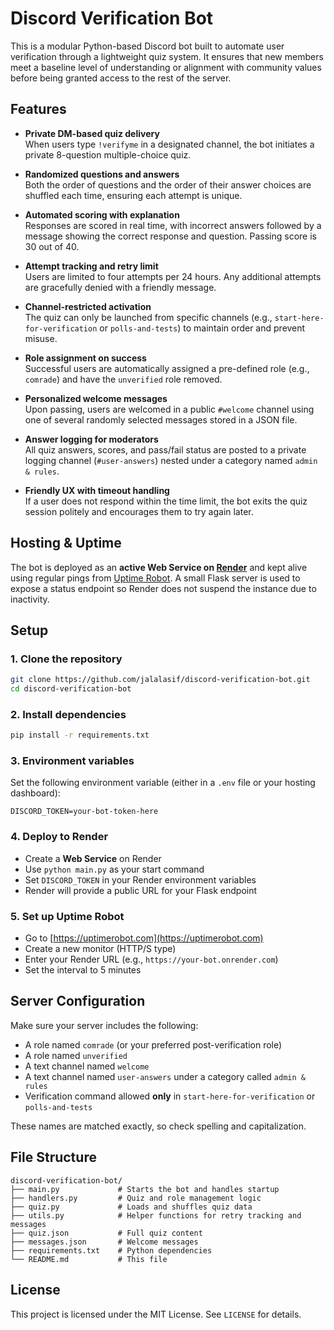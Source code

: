 # Discord Verification Bot

This is a modular Python-based Discord bot built to automate user verification through a lightweight quiz system. It ensures that new members meet a baseline level of understanding or alignment with community values before being granted access to the rest of the server.

## Features

- **Private DM-based quiz delivery**  
  When users type `!verifyme` in a designated channel, the bot initiates a private 8-question multiple-choice quiz.

- **Randomized questions and answers**  
  Both the order of questions and the order of their answer choices are shuffled each time, ensuring each attempt is unique.

- **Automated scoring with explanation**  
  Responses are scored in real time, with incorrect answers followed by a message showing the correct response and question. Passing score is 30 out of 40.

- **Attempt tracking and retry limit**  
  Users are limited to four attempts per 24 hours. Any additional attempts are gracefully denied with a friendly message.

- **Channel-restricted activation**  
  The quiz can only be launched from specific channels (e.g., `start-here-for-verification` or `polls-and-tests`) to maintain order and prevent misuse.

- **Role assignment on success**  
  Successful users are automatically assigned a pre-defined role (e.g., `comrade`) and have the `unverified` role removed.

- **Personalized welcome messages**  
  Upon passing, users are welcomed in a public `#welcome` channel using one of several randomly selected messages stored in a JSON file.

- **Answer logging for moderators**  
  All quiz answers, scores, and pass/fail status are posted to a private logging channel (`#user-answers`) nested under a category named `admin & rules`.

- **Friendly UX with timeout handling**  
  If a user does not respond within the time limit, the bot exits the quiz session politely and encourages them to try again later.

## Hosting & Uptime

The bot is deployed as an **active Web Service on [Render](https://render.com)** and kept alive using regular pings from [Uptime Robot](https://uptimerobot.com). A small Flask server is used to expose a status endpoint so Render does not suspend the instance due to inactivity.

## Setup

### 1. Clone the repository

```bash
git clone https://github.com/jalalasif/discord-verification-bot.git
cd discord-verification-bot
```

### 2. Install dependencies

```bash
pip install -r requirements.txt
```

### 3. Environment variables

Set the following environment variable (either in a `.env` file or your hosting dashboard):

```
DISCORD_TOKEN=your-bot-token-here
```

### 4. Deploy to Render

- Create a **Web Service** on Render
- Use `python main.py` as your start command
- Set `DISCORD_TOKEN` in your Render environment variables
- Render will provide a public URL for your Flask endpoint

### 5. Set up Uptime Robot

- Go to [https://uptimerobot.com](https://uptimerobot.com)
- Create a new monitor (HTTP/S type)
- Enter your Render URL (e.g., `https://your-bot.onrender.com`)
- Set the interval to 5 minutes

## Server Configuration

Make sure your server includes the following:

- A role named `comrade` (or your preferred post-verification role)
- A role named `unverified`
- A text channel named `welcome`
- A text channel named `user-answers` under a category called `admin & rules`
- Verification command allowed **only** in `start-here-for-verification` or `polls-and-tests`

These names are matched exactly, so check spelling and capitalization.

## File Structure

```
discord-verification-bot/
├── main.py             # Starts the bot and handles startup
├── handlers.py         # Quiz and role management logic
├── quiz.py             # Loads and shuffles quiz data
├── utils.py            # Helper functions for retry tracking and messages
├── quiz.json           # Full quiz content
├── messages.json       # Welcome messages
├── requirements.txt    # Python dependencies
└── README.md           # This file
```

## License

This project is licensed under the MIT License. See `LICENSE` for details.
